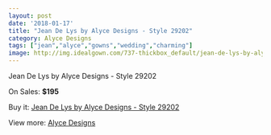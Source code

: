 ```yaml
---
layout: post
date: '2018-01-17'
title: "Jean De Lys by Alyce Designs - Style 29202"
category: Alyce Designs
tags: ["jean","alyce","gowns","wedding","charming"]
image: http://img.idealgown.com/737-thickbox_default/jean-de-lys-by-alyce-designs-style-29202.jpg
---
```

Jean De Lys by Alyce Designs - Style 29202

On Sales: **$195**
<a href="https://www.idealgown.com/en/alyce-designs/333-jean-de-lys-by-alyce-designs-style-29202.html"><amp-img layout="responsive" width="600" height="600" src="//img.idealgown.com/737-thickbox_default/jean-de-lys-by-alyce-designs-style-29202.jpg" alt="Jean De Lys by Alyce Designs - Style 29202 0" /></a>
<a href="https://www.idealgown.com/en/alyce-designs/333-jean-de-lys-by-alyce-designs-style-29202.html"><amp-img layout="responsive" width="600" height="600" src="//img.idealgown.com/738-thickbox_default/jean-de-lys-by-alyce-designs-style-29202.jpg" alt="Jean De Lys by Alyce Designs - Style 29202 1" /></a>

Buy it: [Jean De Lys by Alyce Designs - Style 29202](https://www.idealgown.com/en/alyce-designs/333-jean-de-lys-by-alyce-designs-style-29202.html "Jean De Lys by Alyce Designs - Style 29202")

View more: [Alyce Designs](https://www.idealgown.com/en/5-alyce-designs "Alyce Designs")